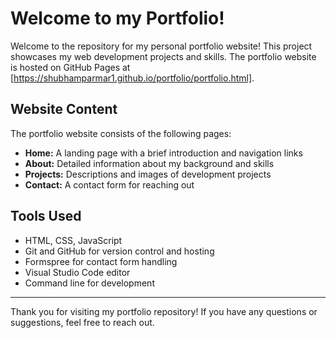 #  Welcome to my Portfolio!

Welcome to the repository for my personal portfolio website! This project showcases my web development projects and skills.
The portfolio website is hosted on GitHub Pages at [https://shubhamparmar1.github.io/portfolio/portfolio.html].

## Website Content

The portfolio website consists of the following pages:

- **Home:** A landing page with a brief introduction and navigation links
- **About:** Detailed information about my background and skills
- **Projects:** Descriptions and images of development projects
- **Contact:** A contact form for reaching out

## Tools Used

- HTML, CSS, JavaScript
- Git and GitHub for version control and hosting
- Formspree for contact form handling
- Visual Studio Code editor
- Command line for development

---

Thank you for visiting my portfolio repository! If you have any questions or suggestions, feel free to reach out.
